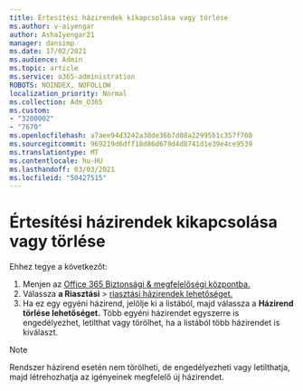 ```yaml
---
title: Értesítési házirendek kikapcsolása vagy törlése
ms.author: v-aiyengar
author: AshaIyengar21
manager: dansimp
ms.date: 17/02/2021
ms.audience: Admin
ms.topic: article
ms.service: o365-administration
ROBOTS: NOINDEX, NOFOLLOW
localization_priority: Normal
ms.collection: Adm_O365
ms.custom:
- "3200002"
- "7670"
ms.openlocfilehash: a7aee94d3242a30de36b7d08a22995b1c357f708
ms.sourcegitcommit: 969219d6dff18d86d679d4d8741d1e39e4ce9539
ms.translationtype: MT
ms.contentlocale: hu-HU
ms.lasthandoff: 03/03/2021
ms.locfileid: "50427515"
---
```

# <a name="turn-off-or-delete-alert-policies"></a>Értesítési házirendek kikapcsolása vagy törlése

Ehhez tegye a következőt:

1. Menjen az [Office 365 Biztonsági & megfelelőségi központba.](https://go.microsoft.com/fwlink/p/?linkid=2077143)
1. Válassza **a Riasztási**  >  [riasztási házirendek lehetőséget.](https://go.microsoft.com/fwlink/?linkid=2103208)
1. Ha ez egy egyéni házirend, jelölje ki a listából, majd válassza a **Házirend törlése lehetőséget.** Több egyéni házirendet egyszerre is engedélyezhet, letilthat vagy törölhet, ha a listából több házirendet is kiválaszt.

> [!NOTE]
> Rendszer házirend esetén nem törölheti, de engedélyezheti vagy letilthatja, majd létrehozhatja az igényeinek megfelelő új házirendet.
